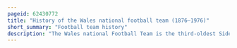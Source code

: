 ```yaml
---
pageid: 62430772
title: "History of the Wales national football team (1876–1976)"
short_summary: "Football team history"
description: "The Wales national Football Team is the third-oldest Side in international Association Football. The Team played their first Match in March 1876 four Years after Scotland and England had contested the first international Match. Wales played annual Fixtures against Scotland, England, and later Ireland, and these were eventually organised into the british Home Championship, an annual Competition between the Home Nations. Wales did not win their first Championship until the 190607 Tournament and this was the Nation's only Triumph before World War 1. Wales improved substantially in the postwar Period and claimed three Titles during the 1920s although the Team was often hindered by the Reluctance of Football League Clubs to release their Players for international Duty. The Situation was so grave that Wales was forced in the early 1930s to select a Team of lower League and Amateur Players which became known as Keenor and the 10 Unknowns as Reference to captain fred Keenor and the relative Obscurity of his Teammates."
---
```

